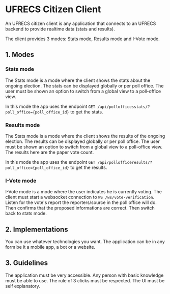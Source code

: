 # UFRECS Citizen Client

An UFRECS citizen client is any application that connects to an UFRECS backend to provide
realtime data (stats and results).

The client provides 3 modes: Stats mode, Results mode and I-Vote mode.

## 1. Modes

### Stats mode

The Stats mode is a mode where the client shows the stats about the ongoing election.
The stats can be displayed globally or per poll office. The user must be
shown an option to switch from a global view to a poll-office view.

In this mode the app uses the endpoint `GET /api/pollofficesstats/?poll_office={poll_office_id}`
to get the stats.


### Results mode

The Stats mode is a mode where the client shows the results of the ongoing election.
The results can be displayed globally or per poll office. The user must be
shown an option to switch from a global view to a poll-office view.
The results here are the paper vote count.

In this mode the app uses the endpoint `GET /api/pollofficeresults/?poll_office={poll_office_id}`
to get the results.

### I-Vote mode

I-Vote mode is a mode where the user indicates he is currently voting.
The client must start a websocket connection to `WS /ws/vote-verification`. Listen for the vote's report
the reporters/source in the poll office will do. Then confirms that the proposed informations
are correct. Then switch back to stats mode.

## 2. Implementations

You can use whatever technologies you want. The application can be in any form
be it a mobile app, a bot or a website.

## 3. Guidelines

The application must be very accessible. Any person with basic knowledge must be able to use.
The rule of 3 clicks must be respected. The UI must be self explanatory.